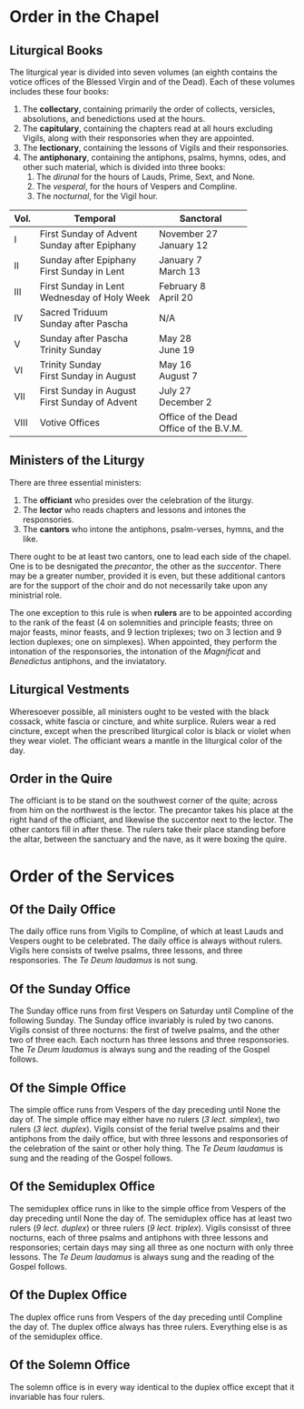 # Order in the Chapel

## Liturgical Books

The liturgical year is divided into seven volumes (an eighth contains the votice offices of the Blessed Virgin and of the Dead). Each of these volumes includes these four books:

1. The **collectary**, containing primarily the order of collects, versicles, absolutions, and benedictions used at the hours.
2. The **capitulary**, containing the chapters read at all hours excluding Vigils, along with their responsories when they are appointed.
3. The **lectionary**, containing the lessons of Vigils and their responsories.
4. The **antiphonary**, containing the antiphons, psalms, hymns, odes, and other such material, which is divided into three books:
	1. The *dirunal* for the hours of Lauds, Prime, Sext, and None.
	2. The *vesperal*, for the hours of Vespers and Compline.
	3. The *nocturnal*, for the Vigil hour.

| Vol. | Temporal                                         | Sanctoral                                  |
|------|--------------------------------------------------|--------------------------------------------|
| I    | First Sunday of Advent<br>Sunday after Epiphany  | November 27<br>January 12                  |
| II   | Sunday after Epiphany<br>First Sunday in Lent    | January 7<br>March 13                      |
| III  | First Sunday in Lent<br>Wednesday of Holy Week   | February 8<br>April 20                     |
| IV   | Sacred Triduum<br>Sunday after Pascha            | N/A                                        |
| V    | Sunday after Pascha<br>Trinity Sunday            | May 28<br>June 19                          |
| VI   | Trinity Sunday<br>First Sunday in August         | May 16<br>August 7                         |
| VII  | First Sunday in August<br>First Sunday of Advent | July 27<br>December 2                      |
| VIII | Votive Offices                                   | Office of the Dead<br>Office of the B.V.M. |

## Ministers of the Liturgy

There are three essential ministers:

1. The **officiant** who presides over the celebration of the liturgy.
2. The **lector** who reads chapters and lessons and intones the responsories.
3. The **cantors** who intone the antiphons, psalm-verses, hymns, and the like.

There ought to be at least two cantors, one to lead each side of the chapel. One is to be desnigated the *precantor*, the other as the *succentor*. There may be a greater number, provided it is even, but these additional cantors are for the support of the choir and do not necessarily take upon any ministrial role.

The one exception to this rule is when **rulers** are to be appointed according to the rank of the feast (4 on solemnities and principle feasts; three on major feasts, minor feasts, and 9 lection triplexes; two on 3 lection and 9 lection duplexes; one on simplexes). When appointed, they perform the intonation of the responsories, the intonation of the *Magnificat* and *Benedictus* antiphons, and the inviatatory.

## Liturgical Vestments

Wheresoever possible, all ministers ought to be vested with the black cossack, white fascia or cincture, and white surplice. Rulers wear a red cincture, except when the prescribed liturgical color is black or violet when they wear violet. The officiant wears a mantle in the liturgical color of the day.

## Order in the Quire

The officiant is to be stand on the southwest corner of the quite; across from him on the northwest is the lector. The precantor takes his place at the right hand of the officiant, and likewise the succentor next to the lector. The other cantors fill in after these. The rulers take their place standing before the altar, between the sanctuary and the nave, as it were boxing the quire.

# Order of the Services

## Of the Daily Office

The daily office runs from Vigils to Compline, of which at least Lauds and Vespers ought to be celebrated. The daily office is always without rulers. Vigils here consists of twelve psalms, three lessons, and three responsories. The *Te Deum laudamus* is not sung.

## Of the Sunday Office

The Sunday office runs from first Vespers on Saturday until Compline of the following Sunday. The Sunday office invariably is ruled by two canons. Vigils consist of three nocturns: the first of twelve psalms, and the other two of three each. Each nocturn has three lessons and three responsories. The *Te Deum laudamus* is always sung and the reading of the Gospel follows.

## Of the Simple Office

The simple office runs from Vespers of the day preceding until None the day of. The simple office may either have no rulers (*3 lect. simplex*), two rulers (*3 lect. duplex*). Vigils consist of the ferial twelve psalms and their antiphons from the daily office, but with three lessons and responsories of the celebration of the saint or other holy thing. The *Te Deum laudamus* is sung and the reading of the Gospel follows.

## Of the Semiduplex Office

The semiduplex office runs in like to the simple office from Vespers of the day preceding until None the day of. The semiduplex office has at least two rulers (*9 lect. duplex*) or three rulers (*9 lect. triplex*). Vigils consisst of three nocturns, each of three psalms and antiphons with three lessons and responsories; certain days may sing all three as one nocturn with only three lessons. The *Te Deum laudamus* is always sung and the reading of the Gospel follows.

## Of the Duplex Office

The duplex office runs from Vespers of the day preceding until Compline the day of. The duplex office always has three rulers. Everything else is as of the semiduplex office.

## Of the Solemn Office

The solemn office is in every way identical to the duplex office except that it invariable has four rulers.